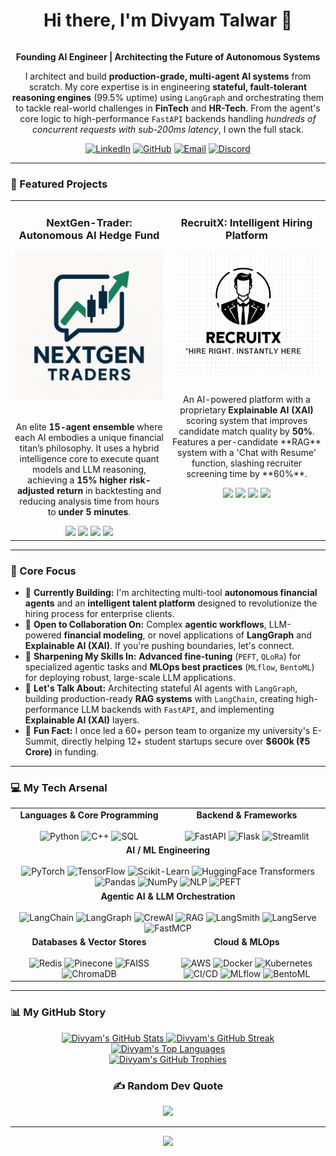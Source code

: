 <!-- 
Hey Divyam! Here is the fully corrected version. I've cross-referenced every skill
from your resume to ensure nothing was missed. The tech stack is now a complete
and powerful reflection of your expertise. My apologies for the earlier omission!
-->

<div align="center">
  <h1 style="display: inline-block; font-weight: bold;">Hi there, I'm Divyam Talwar 👋</h1>
</div>

<div align="center">
  <p>
    <strong>Founding AI Engineer | Architecting the Future of Autonomous Systems</strong>
  </p>
  
  <p>
    I architect and build <strong>production-grade, multi-agent AI systems</strong> from scratch. My core expertise is in engineering <strong>stateful, fault-tolerant reasoning engines</strong> (99.5% uptime) using <code>LangGraph</code> and orchestrating them to tackle real-world challenges in <strong>FinTech</strong> and <strong>HR-Tech</strong>. From the agent's core logic to high-performance <code>FastAPI</code> backends handling <em>hundreds of concurrent requests with sub-200ms latency</em>, I own the full stack.
  </p>
</div>

<p align="center">
  <a href="https://linkedin.com/in/divyam-talwar" target="_blank"><img src="https://img.shields.io/badge/LinkedIn-0077B5?style=for-the-badge&logo=linkedin&logoColor=white" alt="LinkedIn"/></a>
  <a href="https://github.com/DivyamTalwar" target="_blank"><img src="https://img.shields.io/badge/GitHub-181717?style=for-the-badge&logo=github&logoColor=white" alt="GitHub"/></a>
  <a href="mailto:divyamtalwar.ai@gmail.com"><img src="https://img.shields.io/badge/Email-D14836?style=for-the-badge&logo=gmail&logoColor=white" alt="Email"/></a>
  <a href="https://discord.gg/theDream4756" target="_blank"><img src="https://img.shields.io/badge/Discord-7289DA?style=for-the-badge&logo=discord&logoColor=white" alt="Discord"/></a>
</p>

---

### 🚀 Featured Projects
<table>
  <tr>
    <td width="50%" valign="top">
      <h3 align="center">NextGen-Trader: Autonomous AI Hedge Fund</h3>
      <div align="center">
        <a href="https://github.com/DivyamTalwar/NextGen-Trader" target="_blank">
          <img src="https://github.com/DivyamTalwar/NextGen-Trader/blob/main/src/Image.png?raw=true" alt="NextGen-Trader Banner"/>
        </a>
        <p>
          <br>
          An elite <strong>15-agent ensemble</strong> where each AI embodies a unique financial titan’s philosophy. It uses a hybrid intelligence core to execute quant models and LLM reasoning, achieving a <strong>15% higher risk-adjusted return</strong> in backtesting and reducing analysis time from hours to <strong>under 5 minutes</strong>.
        </p>
        <div align="center">
          <img src="https://img.shields.io/badge/LangGraph-black?style=for-the-badge&logo=data:image/svg+xml;base64,"/>
          <img src="https://img.shields.io/badge/Python-3776AB?style=for-the-badge&logo=python&logoColor=white" />
          <img src="https://img.shields.io/badge/FastAPI-009688?style=for-the-badge&logo=fastapi&logoColor=white" />
          <img src="https://img.shields.io/badge/PyTorch-EE4C2C?style=for-the-badge&logo=pytorch&logoColor=white" />
        </div>
      </div>
    </td>
    <td width="50%" valign="top">
      <h3 align="center">RecruitX: Intelligent Hiring Platform</h3>
      <div align="center">
        <a href="https://github.com/DivyamTalwar/RecruitX" target="_blank">
          <img src="https://github.com/DivyamTalwar/RecruitX/blob/main/Images/Logo.png?raw=true" alt="RecruitX Banner"/>
        </a>
        <p>
          <br>
          An AI-powered platform with a proprietary <strong>Explainable AI (XAI)</strong> scoring system that improves candidate match quality by <strong>50%</strong>. Features a per-candidate **RAG** system with a 'Chat with Resume' function, slashing recruiter screening time by **60%**.
        </p>
        <div align="center">
          <img src="https://img.shields.io/badge/Python-3776AB?style=for-the-badge&logo=python&logoColor=white" />
          <img src="https://img.shields.io/badge/Streamlit-FF4B4B?style=for-the-badge&logo=streamlit&logoColor=white" />
          <img src="https://img.shields.io/badge/FAISS-blue?style=for-the-badge&logo=facebook&logoColor=white" />
          <img src="https://img.shields.io/badge/MongoDB-47A248?style=for-the-badge&logo=mongodb&logoColor=white" />
        </div>
      </div>
    </td>
  </tr>
</table>

---

### 🎯 Core Focus
*   🚀 **Currently Building:** I'm architecting multi-tool **autonomous financial agents** and an **intelligent talent platform** designed to revolutionize the hiring process for enterprise clients.
*   🤝 **Open to Collaboration On:** Complex **agentic workflows**, LLM-powered **financial modeling**, or novel applications of **LangGraph** and **Explainable AI (XAI)**. If you're pushing boundaries, let's connect.
*   🧠 **Sharpening My Skills In:** **Advanced fine-tuning** (`PEFT`, `QLoRa`) for specialized agentic tasks and **MLOps best practices** (`MLflow`, `BentoML`) for deploying robust, large-scale LLM applications.
*   💬 **Let's Talk About:** Architecting stateful AI agents with `LangGraph`, building production-ready **RAG systems** with `LangChain`, creating high-performance LLM backends with `FastAPI`, and implementing **Explainable AI (XAI)** layers.
*   🎉 **Fun Fact:** I once led a 60+ person team to organize my university's E-Summit, directly helping 12+ student startups secure over **$600k (₹5 Crore)** in funding.

---

### 💻 My Tech Arsenal

<table width="100%">
  <tr>
    <td valign="top" width="50%">
      <div align="center">
        <strong>Languages & Core Programming</strong><br><br>
        <img src="https://img.shields.io/badge/python-3670A0?style=for-the-badge&logo=python&logoColor=ffdd54" alt="Python"/>
        <img src="https://img.shields.io/badge/c++-%2300599C.svg?style=for-the-badge&logo=c%2B%2B&logoColor=white" alt="C++"/>
        <img src="https://img.shields.io/badge/SQL-025E8C.svg?style=for-the-badge&logo=microsoftsqlserver&logoColor=white" alt="SQL"/>
      </div>
    </td>
    <td valign="top" width="50%">
      <div align="center">
        <strong>Backend & Frameworks</strong><br><br>
        <img src="https://img.shields.io/badge/FastAPI-005571?style=for-the-badge&logo=fastapi" alt="FastAPI"/>
        <img src="https://img.shields.io/badge/Flask-%23000.svg?style=for-the-badge&logo=flask&logoColor=white" alt="Flask"/>
        <img src="https://img.shields.io/badge/Streamlit-%23FE4B4B.svg?style=for-the-badge&logo=streamlit&logoColor=white" alt="Streamlit"/>
      </div>
    </td>
  </tr>
  <tr>
    <td valign="top" colspan="2">
      <div align="center">
        <strong>AI / ML Engineering</strong><br><br>
        <img src="https://img.shields.io/badge/PyTorch-%23EE4C2C.svg?style=for-the-badge&logo=PyTorch&logoColor=white" alt="PyTorch"/>
        <img src="https://img.shields.io/badge/TensorFlow-%23FF6F00.svg?style=for-the-badge&logo=TensorFlow&logoColor=white" alt="TensorFlow"/>
        <img src="https://img.shields.io/badge/scikit--learn-%23F7931E.svg?style=for-the-badge&logo=scikit-learn&logoColor=white" alt="Scikit-Learn"/>
        <img src="https://img.shields.io/badge/HuggingFace%20Transformers-FFD21E?style=for-the-badge&logo=huggingface&logoColor=black" alt="HuggingFace Transformers"/>
        <img src="https://img.shields.io/badge/pandas-%23150458.svg?style=for-the-badge&logo=pandas&logoColor=white" alt="Pandas"/>
        <img src="https://img.shields.io/badge/numpy-%23013243.svg?style=for-the-badge&logo=numpy&logoColor=white" alt="NumPy"/>
        <img src="https://img.shields.io/badge/NLP-blue.svg?style=for-the-badge" alt="NLP"/>
        <img src="https://img.shields.io/badge/PEFT%20(LoRa/QLoRa)-orange.svg?style=for-the-badge" alt="PEFT"/>
      </div>
    </td>
  </tr>
  <tr>
    <td valign="top" colspan="2">
        <div align="center">
            <strong>Agentic AI & LLM Orchestration</strong><br><br>
            <img src="https://img.shields.io/badge/LangChain-FFFFFF?style=for-the-badge&logo=langchain&logoColor=black" alt="LangChain"/>
            <img src="https://img.shields.io/badge/LangGraph-black?style=for-the-badge" alt="LangGraph"/>
            <img src="https://img.shields.io/badge/CrewAI-blueviolet?style=for-the-badge" alt="CrewAI"/>
            <img src="https://img.shields.io/badge/RAG-blue?style=for-the-badge" alt="RAG"/>
            <img src="https://img.shields.io/badge/LangSmith-black?style=for-the-badge" alt="LangSmith"/>
            <img src="https://img.shields.io/badge/LangServe-1E90FF?style=for-the-badge" alt="LangServe"/>
            <img src="https://img.shields.io/badge/FastMCP-red?style=for-the-badge" alt="FastMCP"/>
        </div>
    </td>
  </tr>
  <tr>
    <td valign="top" width="50%">
      <div align="center">
        <strong>Databases & Vector Stores</strong><br><br>
        <img src="https://img.shields.io/badge/Redis-DC382D.svg?style=for-the-badge&logo=redis&logoColor=white" alt="Redis"/>
        <img src="https://img.shields.io/badge/Pinecone-0B5CD3.svg?style=for-the-badge&logo=pinecone&logoColor=white" alt="Pinecone"/>
        <img src="https://img.shields.io/badge/FAISS-4A90E2.svg?style=for-the-badge&logo=facebook&logoColor=white" alt="FAISS"/>
        <img src="https://img.shields.io/badge/ChromaDB-5A43C2.svg?style=for-the-badge" alt="ChromaDB"/>
      </div>
    </td>
    <td valign="top" width="50%">
      <div align="center">
        <strong>Cloud & MLOps</strong><br><br>
        <img src="https://img.shields.io/badge/AWS-%23FF9900.svg?style=for-the-badge&logo=amazon-aws&logoColor=white" alt="AWS"/>
        <img src="https://img.shields.io/badge/docker-%230db7ed.svg?style=for-the-badge&logo=docker&logoColor=white" alt="Docker"/>
        <img src="https://img.shields.io/badge/kubernetes-%23326ce5.svg?style=for-the-badge&logo=kubernetes&logoColor=white" alt="Kubernetes"/>
        <img src="https://img.shields.io/badge/CI/CD-2671E5.svg?style=for-the-badge&logo=githubactions&logoColor=white" alt="CI/CD"/>
        <img src="https://img.shields.io/badge/MLflow-0194E2.svg?style=for-the-badge&logo=mlflow&logoColor=white" alt="MLflow"/>
        <img src="https://img.shields.io/badge/BentoML-000000.svg?style=for-the-badge&logo=bentoml&logoColor=white" alt="BentoML"/>
      </div>
    </td>
  </tr>
</table>

---

### 📊 My GitHub Story
<p align="center">
  <a href="https://github.com/DivyamTalwar">
    <img src="https://github-readme-stats.vercel.app/api?username=DivyamTalwar&theme=merko&hide_border=false&include_all_commits=true&count_private=true&bg_color=00000000&border_color=00000000" alt="Divyam's GitHub Stats"/>
    <img src="https://nirzak-streak-stats.vercel.app/?user=DivyamTalwar&theme=merko&hide_border=false&background=00000000&border=00000000" alt="Divyam's GitHub Streak"/>
    <br/>
    <img src="https://github-readme-stats.vercel.app/api/top-langs/?username=DivyamTalwar&theme=merko&hide_border=false&include_all_commits=true&count_private=true&layout=compact&bg_color=00000000&border_color=00000000" alt="Divyam's Top Languages"/>
    <br/>
    <img src="https://github-profile-trophy.vercel.app/?username=DivyamTalwar&theme=dracula&no-frame=false&no-bg=true&margin-w=4" alt="Divyam's GitHub Trophies"/>
  </a>
</p>

<div align="center">

### ✍️ Random Dev Quote
![](https://quotes-github-readme.vercel.app/api?type=horizontal&theme=gruvbox)

</div>

---
<p align="center">
  <a href="https://visitcount.itsvg.in">
    <img src="https://visitcount.itsvg.in/api?id=DivyamTalwar&icon=0&color=0" />
  </a>
</p>

